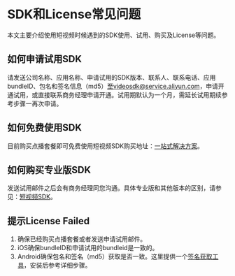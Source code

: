 # SDK和License常见问题

本文主要介绍使用短视频时候遇到的SDK使用、试用、购买及License等问题。

## 如何申请试用SDK

请发送公司名称、应用名称、申请试用的SDK版本、联系人、联系电话、应用bundleID、包名和签名信息（md5）至videosdk@service.aliyun.com，申请开通试用，或直接联系商务经理申请开通。试用期默认为一个月，需延长试用期续参考步骤一再次申请。

## 如何免费使用SDK

目前购买点播套餐即可免费使用短视频SDK购买地址：[一站式解决方案](https://www.aliyun.com/solution/media/videopackage?spm=5176.8810273.766245.1.jzTahO)。

## 如何购买专业版SDK

发送试用邮件之后会有商务经理同您沟通。具体专业版和其他版本的区别，请参见：[短视频SDK](/cn.zh-CN/短视频SDK/产品介绍.md)。

## 提示License Failed

1.  确保已经购买点播套餐或者发送申请试用邮件。
2.  iOS确保bundleID和申请试用的bundleid是一致的。
3.  Android确保包名和签名（md5）获取是否一致。这里提供一个[签名获取工具](https://docs-aliyun.cn-hangzhou.oss.aliyun-inc.com/assets/attach/57134/cn_zh/1500877517694/app_signatures%20%281%29.apk)，安装后参考详细步骤。

